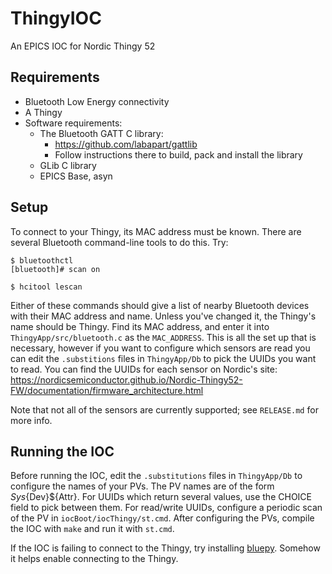 # ThingyIOC
An EPICS IOC for Nordic Thingy 52

## Requirements ##
- Bluetooth Low Energy connectivity
- A Thingy
- Software requirements:
  - The Bluetooth GATT C library:
    - https://github.com/labapart/gattlib
    - Follow instructions there to build, pack and install the library
  - GLib C library
  - EPICS Base, asyn
  
## Setup ##
  To connect to your Thingy, its MAC address must be known. There are several Bluetooth command-line tools to do this. Try:

```
$ bluetoothctl
[bluetooth]# scan on
```

```$ hcitool lescan```

Either of these commands should give a list of nearby Bluetooth devices with their MAC address and name. Unless you've changed 
it, the Thingy's name should be Thingy. Find its MAC address, and enter it into ```ThingyApp/src/bluetooth.c``` as the 
```MAC_ADDRESS```. This is all the set up that is necessary, however if you want to configure which sensors are read you can edit 
the ```.substitions``` files in ```ThingyApp/Db``` to pick the UUIDs you want to read. You can find the UUIDs for each sensor on 
Nordic's site: https://nordicsemiconductor.github.io/Nordic-Thingy52-FW/documentation/firmware_architecture.html


Note that not all of the sensors are 
currently supported; see ```RELEASE.md``` for more info. 

## Running the IOC ##

Before running the IOC, edit the ```.substitutions``` files in ```ThingyApp/Db``` to configure the names of your PVs. The PV 
names are of the form ${Sys}${Dev}${Attr}. For UUIDs which return several values, use the CHOICE field to pick between them. For 
read/write UUIDs, configure a periodic scan of the PV in ```iocBoot/iocThingy/st.cmd```. After configuring the PVs, compile the 
IOC with ```make``` and run it with ```st.cmd```.

If the IOC is failing to connect to the Thingy, try installing [bluepy](https://github.com/IanHarvey/bluepy). Somehow it helps enable connecting to the Thingy.
